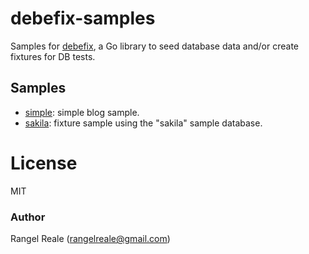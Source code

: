 # debefix-samples

Samples for [debefix](https://github.com/rrgmc/debefix), a Go library to seed database data and/or create 
fixtures for DB tests.

## Samples

- [simple](simple/): simple blog sample.
- [sakila](sakila/): fixture sample using the "sakila" sample database.

# License

MIT

### Author

Rangel Reale (rangelreale@gmail.com)
